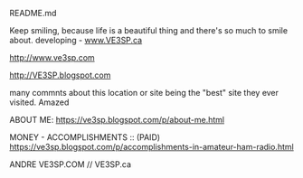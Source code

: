 
README.md

Keep smiling, because life is a beautiful thing and there's so much to smile about.
developing -  www.VE3SP.ca

http://www.ve3sp.com

http://VE3SP.blogspot.com

many commnts about this location or site being the "best" site they ever visited. Amazed

ABOUT ME: 
https://ve3sp.blogspot.com/p/about-me.html


MONEY - 
ACCOMPLISHMENTS :: (PAID) https://ve3sp.blogspot.com/p/accomplishments-in-amateur-ham-radio.html

ANDRE VE3SP.COM  // VE3SP.ca
